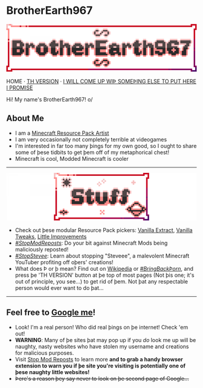# BrotherEarth967

![Banner](assets/banner_main_x30.png)

HOME · [TH VERSION](index-th.html) · [I WILL COME UP WIÞ SOMEÞING ELSE TO PUT HERE I PROMISE]()

Hi! My name's BrotherEarth967! o/

## About Me
* I am a [Minecraft Resource Pack Artist](https://planetminecraft.com/member/brotherearth967_-ve/)
* I am very occasionally not completely terrible at videogames
* I'm interested in far too many þings for my own good, so I ought to share some of þese tidbits to get þem off of my metaphorical chest!
* Minecraft is cool, Modded Minecraft is cooler

---

![Interesting Stuff](assets/banner_stuff_x30.png)

* Check out þese modular Resource Pack pickers: [Vanilla Extract](https://vanilla-extract.tk), [Vanilla Tweaks](https://vanillatweaks.net), [Little Improvements](http://littleimprovements-custom.tk/)
* [*#StopModReposts*](https://stopmodreposts.org): Do your bit against Minecraft Mods being maliciously reposted!
* [*#StopStevee*](stop-steveee): Learn about stopping "Steveee", a malevolent Minecraft YouTuber profiting off oþers' creations!
* What does Þ or þ mean? Find out on [Wikipedia](https://wikipedia.org/wiki/Thorn_(letter)) or [*#BringBackÞorn*](https://reddit.com/r/bringbackthorn), and press þe 'TH VERSION' button at þe top of most pages (Not þis one; it's out of principle, you see…) to get rid of þem. Not þat any respectable person would ever want to do þat…

---

## Feel free to [Google me](https://www.google.com/search?q=brotherearth967)!
* Look! I'm a real person! Who did real þings on þe internet! Check 'em out!
* **WARNING**: Many of þe sites þat may pop up if you *do* look me up will be naughty, nasty websites who have stolen my username and creations for malicious purposes.
* Visit [Stop Mod Reposts](https://stopmodreposts.org/extension.html) to learn more **and to grab a handy browser extension to warn you if þe site you're visiting is potentially one of þese naughty little websites!**
* ~~Þere's a reason þey say never to look on þe second page of Google...~~

